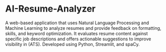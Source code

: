 # AI-Resume-Analyzer
A web-based application that uses Natural Language Processing and Machine Learning to analyze resumes and provide feedback on formatting, skills, and keyword optimization. It evaluates resume content against specific job descriptions and offers actionable suggestions to improve visibility in (ATS). Developed using Python, Streamlit, and spaCy.
